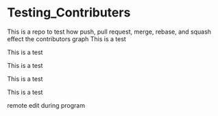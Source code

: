 # Testing_Contributers
This is a repo to test how push, pull request, merge, rebase, and squash effect the contributors graph
This is a test

This is a test

This is a test

This is a test

This is a test

remote edit during program
